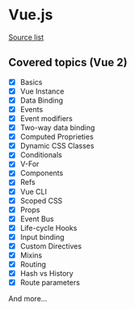 # Vue.js

[Source list](../../Sources/README.md)

## Covered topics (Vue 2)
- [x] Basics
- [x] Vue Instance
- [x] Data Binding
- [x] Events
- [x] Event modifiers
- [x] Two-way data binding
- [x] Computed Proprieties
- [x] Dynamic CSS Classes
- [x] Conditionals
- [x] V-For
- [x] Components
- [x] Refs
- [x] Vue CLI
- [x] Scoped CSS
- [x] Props
- [x] Event Bus
- [x] Life-cycle Hooks
- [x] Input binding
- [x] Custom Directives
- [x] Mixins
- [x] Routing
- [x] Hash vs History
- [x] Route parameters

And more...